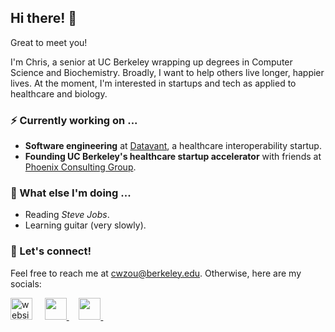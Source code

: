 ## Hi there! 👋

Great to meet you!

I'm Chris, a senior at UC Berkeley wrapping up degrees in Computer Science and Biochemistry. Broadly, I want to help others live longer, happier lives. At the moment, I'm interested in startups and tech as applied to healthcare and biology.

### ⚡  Currently working on ...
- **Software engineering** at [Datavant](http://datavant.com/), a healthcare interoperability startup.
- **Founding UC Berkeley's healthcare startup accelerator** with friends at [Phoenix Consulting Group](https://phoenix.berkeley.edu).

### 🌱  What else I'm doing ...
- Reading _Steve Jobs_.
- Learning guitar (very slowly).

### 💬  Let's connect!
Feel free to reach me at cwzou@berkeley.edu. Otherwise, here are my socials:

<p float="left">
  <a href="https://chriswzou.github.io">
<img src="https://user-images.githubusercontent.com/44085112/124795629-3b30d100-df1e-11eb-8a61-896e3d73d149.png"
     width=35
     height=35
     alt="website"
/></a>
  &nbsp; &nbsp;
  <a href="https://linkedin.com/in/chriswzou">
<img src="https://user-images.githubusercontent.com/44085112/124795783-6d423300-df1e-11eb-928e-5b0580351e86.png"
     width=35
     height=35
/>
  </a>
  &nbsp; &nbsp;
  <a href="https://twitter.com/chriswzou">
<img src="https://user-images.githubusercontent.com/44085112/124795861-86e37a80-df1e-11eb-8285-f61171f6f0c3.png"
     width=35
     height=35
/>
  </a>
  &nbsp; &nbsp;
</p>


